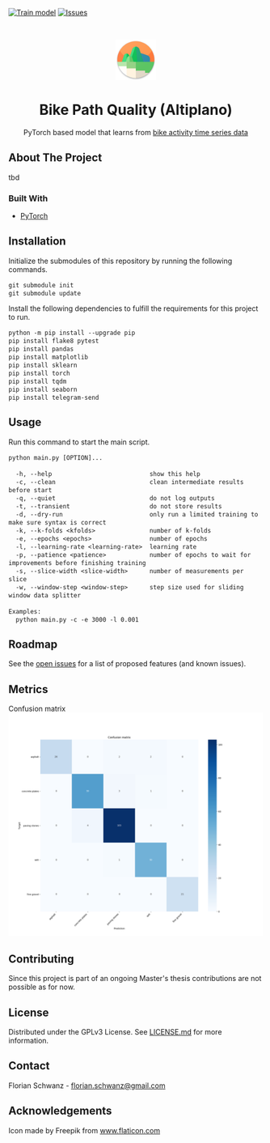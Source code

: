 [![Train model](https://github.com/fom-big-data-bike-path-quality/fom-big-data-bike-path-quality-analytics/actions/workflows/train-model-workflow.yaml/badge.svg)](https://github.com/fom-big-data-bike-path-quality/fom-big-data-bike-path-quality-analytics/actions/workflows/train-model-workflow.yaml)
[![Issues](https://img.shields.io/github/issues/fom-big-data-bike-path-quality/fom-big-data-bike-path-quality-analytics)](https://github.com/fom-big-data-bike-path-quality/fom-big-data-bike-path-quality-analytics/issues)

<br />
<p align="center">
  <a href="https://github.com/fom-big-data-bike-path-quality/fom-big-data-bike-path-quality-analytics">
    <img src="./logo.png" alt="Logo" width="80" height="80">
  </a>

  <h1 align="center">Bike Path Quality (Altiplano)</h1>

  <p align="center">
    PyTorch based model that learns from <a href="https://github.com/fom-big-data-bike-path-quality/fom-big-data-bike-path-quality-data">
    bike activity time series data</a>
  </p>
</p>

## About The Project

tbd

### Built With

* [PyTorch](https://pytorch.org/)

## Installation

Initialize the submodules of this repository by running the following commands.

```shell script
git submodule init
git submodule update
```

Install the following dependencies to fulfill the requirements for this project to run.

```shell script
python -m pip install --upgrade pip
pip install flake8 pytest
pip install pandas
pip install matplotlib
pip install sklearn
pip install torch
pip install tqdm
pip install seaborn
pip install telegram-send
```

## Usage

Run this command to start the main script.

```shell script
python main.py [OPTION]...

  -h, --help                           show this help
  -c, --clean                          clean intermediate results before start
  -q, --quiet                          do not log outputs
  -t, --transient                      do not store results
  -d, --dry-run                        only run a limited training to make sure syntax is correct
  -k, --k-folds <kfolds>               number of k-folds
  -e, --epochs <epochs>                number of epochs
  -l, --learning-rate <learning-rate>  learning rate
  -p, --patience <patience>            number of epochs to wait for improvements before finishing training
  -s, --slice-width <slice-width>      number of measurements per slice
  -w, --window-step <window-step>      step size used for sliding window data splitter

Examples:
  python main.py -c -e 3000 -l 0.001
```

## Roadmap

See the [open issues](https://github.com/fom-big-data-bike-path-quality/fom-big-data-bike-path-quality-analytics/issues) for a list of proposed features (and
 known issues).
 
## Metrics

<p>
    Confusion matrix<br/>
    <img src="https://raw.githubusercontent.com/fom-big-data-bike-path-quality/fom-big-data-bike-path-quality-model/main/models/latest/05-evaluation/plots/confusion_matrix.png" alt="Confusion Matrix">
</p>

## Contributing

Since this project is part of an ongoing Master's thesis contributions are not possible as for now.

## License

Distributed under the GPLv3 License. See [LICENSE.md](./LICENSE.md) for more information.

## Contact

Florian Schwanz - florian.schwanz@gmail.com

## Acknowledgements

Icon made by Freepik from www.flaticon.com
